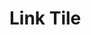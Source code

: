# Link Tile

<Playground :markup="temp" :config="config"></Playground>

<script lang="ts">
import Vue from 'vue';
import Component from 'vue-class-component';

@Component
export default class Code extends Vue {
  config = { themeable: true };
  
  temp = `<div class="container">
<p-link-tile
  label="Some label"
  description="Default"
  href="#"
>
  <img slot="image" src="${require('../../assets/porsche_beach.jpg')}" />
</p-link-tile>

<p-link-tile
  label="Some label"
  description="Add href as slot"
>
  <a slot="link" href="#">Some Link</a>
  <img slot="image" src="${require('../../assets/porsche_beach.jpg')}" />
</p-link-tile>


<p-link-tile
  label="Some label"
  description="Size inherit"
  href="#"
  size="inherit"
>
  <img slot="image" src="${require('../../assets/porsche_factory.jpg')}" />
</p-link-tile>

<p-link-tile
  label="Some label"
  description="Size medium"
  href="#"
  size="medium"
>
  <img slot="image" src="${require('../../assets/porsche_office.jpg')}" />
</p-link-tile>

<p-link-tile
  label="Some label"
  description="Size large"
  href="#"
  size="large"
>
  <img slot="image" src="${require('../../assets/porsche_white_background.jpg')}" />
</p-link-tile>

<p-link-tile
  label="Some label"
  description="Weight bold"
  href="#"
  weight="bold"
>
  <img slot="image" src="${require('../../assets/surfer.jpg')}" />
</p-link-tile>

<p-link-tile
  label="Some label"
  description="Aspect ratio 1:1"
  href="#"
  aspect-ratio="1:1"
>
  <img slot="image" src="${require('../../assets/porsche_beach.jpg')}" />
</p-link-tile>

<p-link-tile
  label="Some label"
  description="Aspect ratio 3:4"
  href="#"
  aspect-ratio="3:4"
>
  <img slot="image" src="${require('../../assets/porsche_factory.jpg')}" />
</p-link-tile>

<p-link-tile
  label="Some label"
  description="Aspect ratio 16:9"
  href="#"
  aspect-ratio="16:9"
>
  <img slot="image" src="${require('../../assets/porsche_office.jpg')}" />
</p-link-tile>

<p-link-tile
  label="Some label"
  description="Aspect ratio 9:16"
  href="#"
  aspect-ratio="9:16"
>
  <img slot="image" src="${require('../../assets/porsche_white_background.jpg')}" />
</p-link-tile>

<p-link-tile
  label="Some label"
  description="Compact align top"
  href="#"
  align="top"
  compact="true"
>
  <img slot="image" src="${require('../../assets/surfer.jpg')}" />
</p-link-tile>

<p-link-tile
  label="Some label"
  description="Gradient false"
  href="#"
  gradient="false"
>
  <img slot="image" src="${require('../../assets/porsche_beach.jpg')}" />
</p-link-tile>

<p-link-tile
  label="Some label"
  description="Compact"
  href="#"
  compact="true"
>
  <img slot="image" src="${require('../../assets/porsche_office.jpg')}" />
</p-link-tile>

</div>`
}
</script>

<style>
  .container {
    display: grid;
    grid-template-columns: 22% 22% 22% 22%;
    grid-template-rows: auto;
    grid-template-areas: 'one two three four';
    column-gap: 1.33333%;
    row-gap: 10px;
  }
</style>
